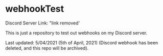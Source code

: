 # webhookTest
Discord Server Link: "link removed'

This is just a repository to test out webhooks on my Discord server.

Last updated: 5/04/2021 (5th of April, 2021) 
(Discord webhook has been deleted, and this repo will be archived).
